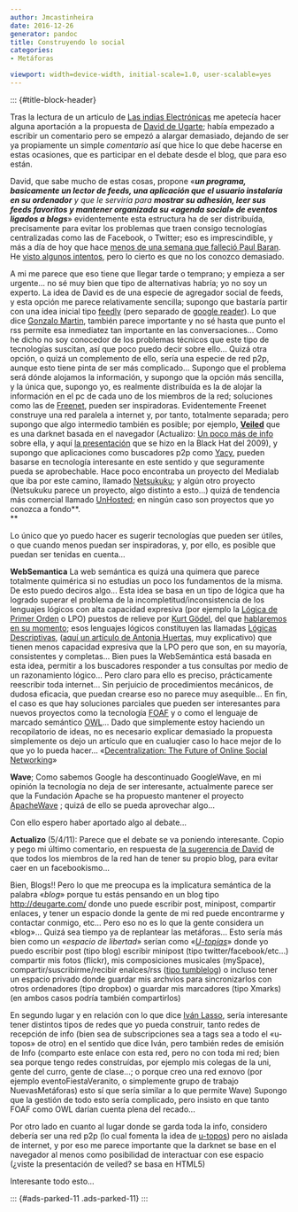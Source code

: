 ```yaml
---
author: Jmcastinheira
date: 2016-12-26
generator: pandoc
title: Construyendo lo social
categories:
- Metáforas

viewport: width=device-width, initial-scale=1.0, user-scalable=yes
---
```


::: {#title-block-header}

Tras la lectura de un articulo de [Las indias
Electrónicas](http://lasindias.coop/facebook-el-%C2%ABefecto-boy-scout%C2%BB-y-la-necesidad-de-dar-un-canal-articulado-a-la-adhesion/)
me apetecía hacer alguna aportación a la propuesta de [David de
Ugarte](http://lasindias.coop/facebook-el-%C2%ABefecto-boy-scout%C2%BB-y-la-necesidad-de-dar-un-canal-articulado-a-la-adhesion/#comment-1963);
había empezado a escribir un comentario pero se empezó a alargar
demasiado, dejando de ser ya propiamente un simple *comentario* así que
hice lo que debe hacerse en estas ocasiones, que es participar en el
debate desde el blog, que para eso están.

David, que sabe mucho de estas cosas, propone «***un programa,
basicamente un lector de feeds, una aplicación que el usuario instalaría
en su ordenador** y que le serviría para **mostrar su adhesión, leer sus
feeds favoritos y mantener organizada su «agenda social» de eventos
ligados a blogs***» evidentemente esta estructura ha de ser distribuída,
precisamente para evitar los problemas que traen consigo tecnologías
centralizadas como las de Facebook, o Twitter; eso es imprescindible, y
más a día de hoy que hace [menos de una semana que falleció Paul
Baran](http://www.publico.es/ciencias/368475/muere-paul-baran-uno-de-los-padres-de-internet).
He [visto algunos
intentos](http://tutorialesydemasvirus.blogspot.com/2010/11/top-de-plugins-para-crear-tu-red-social.html),
pero lo cierto es que no los conozco demasiado.

A mi me parece que eso tiene que llegar tarde o temprano; y empieza a
ser urgente... no sé muy bien que tipo de alternativas habría; yo no soy
un experto. La idea de David es de una especie de agregador social de
feeds, y esta opción me parece relativamente sencilla; supongo que
bastaría partir con una idea inicial tipo
[feedly](http://www.feedly.com/home) (pero separado de [google
reader](http://www.google.es/url?sa=t&source=web&cd=1&ved=0CCAQFjAA&url=http%3A%2F%2Fwww.google.es%2Freader%2F&ei=l4mZTY2DEIywhAfWts3vCA&usg=AFQjCNGOoXhejmModXrI-NcJKv4RlA6zYQ&sig2=VlSssNsrTzs9dpJ7c-jJmQ)).
Lo que dice [Gonzalo
Martin](http://lasindias.coop/facebook-el-%C2%ABefecto-boy-scout%C2%BB-y-la-necesidad-de-dar-un-canal-articulado-a-la-adhesion/#comment-1969),
también parece importante y no sé hasta que punto el rss permite esa
inmediatez tan importante en las conversaciones... Como he dicho no soy
conocedor de los problemas técnicos que este tipo de tecnologías
suscitan, así que poco puedo decir sobre ello... Quizá otra opción, o
quizá un complemento de ello, sería una especie de red p2p, aunque esto
tiene pinta de ser más complicado... Supongo que el problema será dónde
alojamos la información, y supongo que la opción más sencilla, y la
única que, supongo yo, es realmente distribuída es la de alojar la
información en el pc de cada uno de los miembros de la red; soluciones
como las de
[Freenet](http://www.google.es/url?sa=t&source=web&cd=1&ved=0CCQQFjAA&url=http%3A%2F%2Ffreenetproject.org%2F&ei=f4qZTe6fIMHOhAeayuDfCA&usg=AFQjCNE77MwtqB8_I1sJRLSOAatDV2rUNw&sig2=6HmRKayH9ebbBqY7boAEhA),
pueden ser inspiradoras. Evidentemente Freenet construye una red
paralela a internet y, por tanto, totalmente separada; pero supongo que
algo intermedio también es posible; por ejemplo,
**[Veiled](http://www.fayerwayer.com/2009/07/investigadores-de-hp-desarrollan-una-darknet-basada-en-navegador/?utm_source=feedburner&utm_medium=feed&utm_campaign=Feed%3A+fayerwayer+%28FayerWayer%29)**
que es una darknet basada en el navegador (Actualizo: [Un poco más de
info](http://www.darkreading.com/security/encryption/217801293/index.html)
sobre ella, y aquí [la
presentación](http://www.google.es/url?sa=t&source=web&cd=6&ved=0CEUQFjAF&url=http%3A%2F%2Fwww.blackhat.com%2Fpresentations%2Fbh-usa-09%2FHOFFMAN%2FBHUSA09-Hoffman-VeilDarknet-SLIDES.pdf&ei=cNCZTaS9K4yKhQff8fHrCA&usg=AFQjCNGgbCfX7iYPwNGImCqsUPq8Edpxuw&sig2=a37V4TKkFP-Bg7LZbOShZw)
que se hizo en la Black Hat del 2009), y supongo que aplicaciones como
buscadores p2p como [Yacy](http://yacy.net/en/index.html), pueden
basarse en tecnología interesante en este sentido y que seguramente
pueda se aprobechable. Hace poco encontraba un proyecto del Medialab que
iba por este camino, llamado
[Netsukuku](http://es.wikipedia.org/wiki/Netsukuku); y algún otro
proyecto (Netsukuku parece un proyecto, algo distinto a esto...) quizá
de tendencia más comercial llamado [UnHosted](http://www.unhosted.org/);
en ningún caso son proyectos que yo conozca a fondo**.\
**

Lo único que yo puedo hacer es sugerir tecnologías que pueden ser
útiles, o que cuando menos puedan ser inspiradoras, y, por ello, es
posible que puedan ser tenidas en cuenta...

**WebSemantica** La web semántica es quizá una quimera que parece
totalmente quimérica si no estudias un poco los fundamentos de la misma.
De esto puedo deciros algo... Esta idea se basa en un tipo de lógica que
ha logrado superar el problema de la incompletitud/inconsistencia de los
lenguajes lógicos con alta capacidad expresiva (por ejemplo la [Lógica
de Primer
Orden](http://es.wikipedia.org/wiki/L%C3%B3gica_de_primer_orden) o LPO)
puestos de relieve por [Kurt
Gödel](http://www.google.es/url?sa=t&source=web&cd=1&ved=0CBwQFjAA&url=http%3A%2F%2Fes.wikipedia.org%2Fwiki%2FKurt_G%25C3%25B6del&ei=gI2ZTarOF5CGhQe69vzvCA&usg=AFQjCNEAwmM5d2JhVDCOweAsn2EFmBoEnw&sig2=AUVOTfQPzD757OIecdE9yg),
del que [hablaremos en su
momento](http://www.entelequia.info/content/view/1023073/La-conciencia-hecha-software-I-El-sueno-de-la-razon.html#content-top);
esos lenguajes lógicos constituyen las llamadas [Lógicas
Descriptivas](http://es.wikipedia.org/wiki/L%C3%B3gica_de_descripci%C3%B3n),
([aquí un artículo de Antonia
Huertas](http://docs.google.com/viewer?a=v&q=cache:TvgyKHOXrZQJ:campus.usal.es/%7Erevistas_trabajo/index.php/0213-3563/article/view/627/801+Huertas+logica+descripti&hl=es&gl=es&pid=bl&srcid=ADGEESgdCEn8IeUyC9SVc8jtLFCkTKGFNf_E4OjEp5ked_lrGLBOvopIYxzA6xmjeqtchkaVmlh1Pkf9e0XWVF3Hm7WkV6c4Ne2whISj1Y8MMWqaMKtTe85vaCK95b6UZD2x9Xh_L24w&sig=AHIEtbS7yKvbmTPe8Ff0USF6ZRtFsEnTfw),
muy explicativo) que tienen menos capacidad expresiva que la LPO pero
que son, en su mayoría, consistentes y completas... Bien pues la
WebSemántica está basada en esta idea, permitir a los buscadores
responder a tus consultas por medio de un razonamiento lógico... Pero
claro para ello es preciso, prácticamente reescribir toda internet...
Sin perjuicio de procedimientos mecánicos, de dudosa eficacia, que
puedan crearse eso no parece muy asequible... En fin, el caso es que hay
soluciones parciales que pueden ser interesantes para nuevos proyectos
como la tecnología [FOAF](http://www.foaf-project.org/) y o como el
lenguaje de marcado semántico
[OWL](http://www.w3.org/TR/owl-features/)... Dado que simplemente estoy
haciendo un recopilatorio de ideas, no es necesario explicar demasiado
la propuesta simplemente os dejo un artículo que en cualuqier caso lo
hace mejor de lo que yo lo pueda hacer... «[Decentralization: The Future
of Online Social
Networking](http://dig.csail.mit.edu/2008/Papers/MSNWS/)»

**Wave**; Como sabemos Google ha descontinuado GoogleWave, en mi opinión
la tecnología no deja de ser interesante, actualmente parece ser que la
Fundación Apache se ha propuesto mantener el proyecto
[ApacheWave](http://wiki.apache.org/incubator/WaveProposal) ; quizá de
ello se pueda aprovechar algo...

Con ello espero haber aportado algo al debate...

**Actualizo** (5/4/11): Parece que el debate se va poniendo interesante.
Copio y pego mi último comentario, en respuesta de [la sugerencia de
David](http://lasindias.coop/facebook-el-%c2%abefecto-boy-scout%c2%bb-y-la-necesidad-de-dar-un-canal-articulado-a-la-adhesion/#comment-1991)
de que todos los miembros de la red han de tener su propio blog, para
evitar caer en un facebookismo...

Bien, Blogs!! Pero lo que me preocupa es la implicatura semántica de la
palabra «*blog*» porque tu estás pensando en un blog tipo
<http://deugarte.com/> donde uno puede escribir post, minipost,
compartir enlaces, y tener un espacio donde la gente de mi red puede
encontrarme y contactar conmigo, etc... Pero eso no es lo que la gente
considera un «blog»... Quizá sea tiempo ya de replantear las
metáforas... Esto sería más bien como un «*espacio de libertad*» serían
como
«*[U-topías](http://buscon.rae.es/draeI/SrvltConsulta?TIPO_BUS=3&LEMA=utopia)*»
donde yo puedo escribir post (tipo blog) escribir minipost (tipo
twitter/facebook/etc...) compartir mis fotos (flickr), mis composiciones
musicales (mySpace), compartir/suscribirme/recibir enalces/rss ([tipo
tumblelog](http://es.wikipedia.org/wiki/Tumblelog)) o incluso tener un
espacio privado donde guardar mis archvios para sincronizarlos con otros
ordenadores (tipo dropbox) o guardar mis marcadores (tipo Xmarks) (en
ambos casos podría también compartirlos)

En segundo lugar y en relación con lo que dice [Iván
Lasso](http://lasindias.coop/facebook-el-%c2%abefecto-boy-scout%c2%bb-y-la-necesidad-de-dar-un-canal-articulado-a-la-adhesion/#comment-1985),
sería interesante tener distintos tipos de redes que yo pueda construir,
tanto redes de recepción de info (bien sea de subscripciones sea a tags
sea a todo el «u-topos» de otro) en el sentido que dice Iván, pero
también redes de emisión de Info (comparto este enlace con esta red,
pero no con toda mi red; bien sea porque tengo redes construídas, por
ejemplo mis colegas de la uni, gente del curro, gente de clase...; o
porque creo una red exnovo (por ejemplo eventoFiestaVeranito, o
simplemente grupo de trabajo NuevasMetáforas) esto sí que sería similar
a lo que permite Wave) Supongo que la gestión de todo esto sería
complicado, pero insisto en que tanto FOAF como OWL darían cuenta plena
del recado...

Por otro lado en cuanto al lugar donde se garda toda la info, considero
debería ser una red p2p (lo cual fomenta la idea de
[u-topos](http://buscon.rae.es/draeI/SrvltConsulta?TIPO_BUS=3&LEMA=utopia))
pero no aislada de internet, y por eso me parece importante que la
darknet se base en el navegador al menos como posibilidad de interactuar
con ese espacio (¿viste la presentación de veiled? se basa en HTML5)

Interesante todo esto...

::: {#ads-parked-11 .ads-parked-11}
:::
